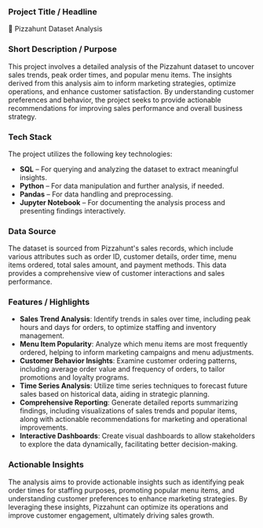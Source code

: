 ### Project Title / Headline
🍕 Pizzahunt Dataset Analysis

### Short Description / Purpose
This project involves a detailed analysis of the Pizzahunt dataset to uncover sales trends, peak order times, and popular menu items. The insights derived from this analysis aim to inform marketing strategies, optimize operations, and enhance customer satisfaction. By understanding customer preferences and behavior, the project seeks to provide actionable recommendations for improving sales performance and overall business strategy.

### Tech Stack
The project utilizes the following key technologies:  
- **SQL** – For querying and analyzing the dataset to extract meaningful insights.  
- **Python** – For data manipulation and further analysis, if needed.  
- **Pandas** – For data handling and preprocessing.   
- **Jupyter Notebook** – For documenting the analysis process and presenting findings interactively.

### Data Source
The dataset is sourced from Pizzahunt's sales records, which include various attributes such as order ID, customer details, order time, menu items ordered, total sales amount, and payment methods. This data provides a comprehensive view of customer interactions and sales performance.

### Features / Highlights
- **Sales Trend Analysis**: Identify trends in sales over time, including peak hours and days for orders, to optimize staffing and inventory management.  
- **Menu Item Popularity**: Analyze which menu items are most frequently ordered, helping to inform marketing campaigns and menu adjustments.  
- **Customer Behavior Insights**: Examine customer ordering patterns, including average order value and frequency of orders, to tailor promotions and loyalty programs.  
- **Time Series Analysis**: Utilize time series techniques to forecast future sales based on historical data, aiding in strategic planning.  
- **Comprehensive Reporting**: Generate detailed reports summarizing findings, including visualizations of sales trends and popular items, along with actionable recommendations for marketing and operational improvements.  
- **Interactive Dashboards**: Create visual dashboards to allow stakeholders to explore the data dynamically, facilitating better decision-making.

### Actionable Insights
The analysis aims to provide actionable insights such as identifying peak order times for staffing purposes, promoting popular menu items, and understanding customer preferences to enhance marketing strategies. By leveraging these insights, Pizzahunt can optimize its operations and improve customer engagement, ultimately driving sales growth.

